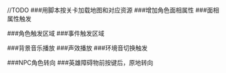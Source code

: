 
//TODO
###用脚本按关卡加载地图和对应资源
###增加角色面相属性
###面相属性触发

###角色触发区域
###事件触发区域

###背景音乐播放
###声效播放
###环境音切换触发

###NPC角色转向
###英雄障碍物前按键后，原地转向